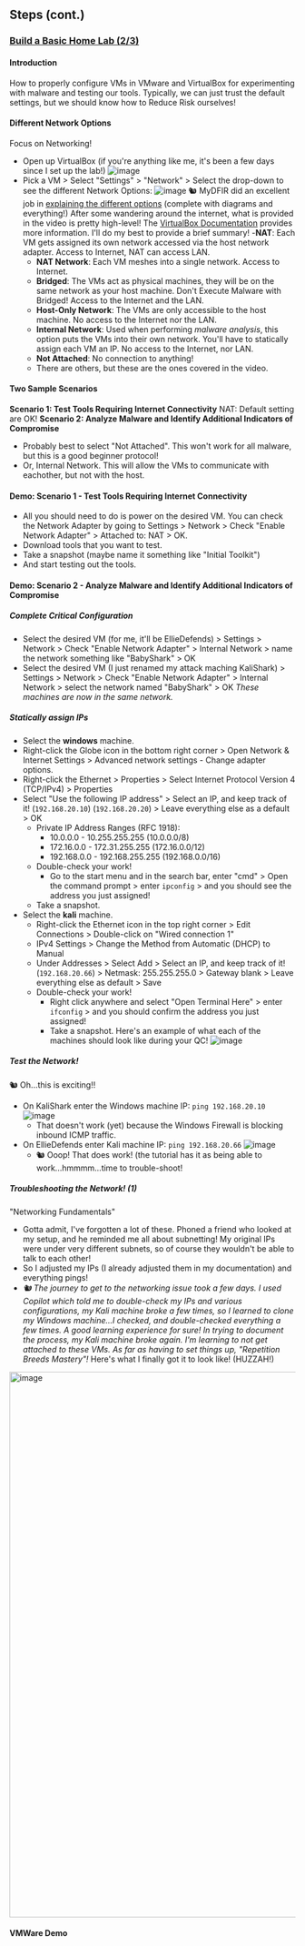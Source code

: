 ## Steps (cont.)
### [Build a Basic Home Lab (2/3)](https://youtu.be/5iafC6vj7kM?si=p7a8ZvUKrfc2BrN9)
#### Introduction
How to properly configure VMs in VMware and VirtualBox for experimenting with malware and testing our tools.  Typically, we can just trust the default settings, but we should know how to Reduce Risk ourselves!
#### Different Network Options
Focus on Networking!
- Open up VirtualBox (if you're anything like me, it's been a few days since I set up the lab!)
![image](https://github.com/user-attachments/assets/d27e5ad6-0759-4ae2-8303-6c412239cbf4)
- Pick a VM > Select "Settings" > "Network" > Select the drop-down to see the different Network Options:
![image](https://github.com/user-attachments/assets/867dcc8c-4ec5-44cb-b833-7b369061b271)
🐿️ MyDFIR did an excellent job in [explaining the different options](https://youtu.be/5iafC6vj7kM?si=mKXXwhpbDtszP3oP&t=89) (complete with diagrams and everything!) 
 After some wandering around the internet, what is provided in the video is pretty high-level!  The [VirtualBox Documentation](https://www.virtualbox.org/manual/ch06.html) provides more information.   I'll do my best to provide a brief summary!
  -**NAT**: Each VM gets assigned its own network accessed via the host network adapter.    Access to Internet, NAT can access LAN.
  - **NAT Network**: Each VM meshes into a single network.  Access to Internet.
  - **Bridged**: The VMs act as physical machines, they will be on the same network as your host machine. Don't Execute Malware with Bridged!  Access to the Internet and the LAN.
  - **Host-Only Network**: The VMs are only accessible to the host machine.  No access to the Internet nor the LAN.
  - **Internal Network**: Used when performing _malware analysis_, this option puts the VMs into their own network.  You'll have to statically assign each VM an IP. No access to the Internet, nor LAN.
  - **Not Attached**: No connection to anything!
  - There are others, but these are the ones covered in the video.
#### Two Sample Scenarios
**Scenario 1: Test Tools Requiring Internet Connectivity**
 NAT: Default setting are OK! 
**Scenario 2: Analyze Malware and Identify Additional Indicators of Compromise**
- Probably best to select "Not Attached".  This won't work for all malware, but this is a good beginner protocol!
- Or, Internal Network.  This will allow the VMs to communicate with eachother, but not with the host.  
#### Demo: Scenario 1 - Test Tools Requiring Internet Connectivity
- All you should need to do is power on the desired VM.  You can check the Network Adapter by going to Settings > Network > Check "Enable Network Adapter" > Attached to: NAT > OK.
- Download tools that you want to test.
- Take a snapshot (maybe name it something like "Initial Toolkit")
- And start testing out the tools.
#### Demo: Scenario 2 - Analyze Malware and Identify Additional Indicators of Compromise
##### Complete Critical Configuration
- Select the desired VM (for me, it'll be EllieDefends) > Settings > Network > Check "Enable Network Adapter" > Internal Network > name the network something like "BabyShark" > OK
- Select the desired VM (I just renamed my attack maching KaliShark) > Settings > Network > Check "Enable Network Adapter" > Internal Network > select the network named "BabyShark" > OK
_These machines are now in the same network._
##### Statically assign IPs
- Select the **windows** machine.
- Right-click the Globe icon in the bottom right corner > Open Network & Internet Settings > Advanced network settings - Change adapter options.
- Right-click the Ethernet > Properties > Select Internet Protocol Version 4 (TCP/IPv4) > Properties
- Select "Use the following IP address" > Select an IP, and keep track of it! (`192.168.20.10`) (`192.168.20.20`) > Leave everything else as a default > OK
  - Private IP Address Ranges (RFC 1918):
    - 10.0.0.0 - 10.255.255.255 (10.0.0.0/8)
    - 172.16.0.0 - 172.31.255.255 (172.16.0.0/12)
    - 192.168.0.0 - 192.168.255.255 (192.168.0.0/16)
  - Double-check your work!
    - Go to the start menu and in the search bar, enter "cmd" > Open the command prompt > enter `ipconfig` > and you should see the address you just assigned!
  - Take a snapshot.
- Select the **kali** machine.
  - Right-click the Ethernet icon in the top right corner > Edit Connections > Double-click on "Wired connection 1"
  - IPv4 Settings > Change the Method from Automatic (DHCP) to Manual
  - Under Addresses > Select Add > Select an IP, and keep track of it! (`192.168.20.66`) > Netmask: 255.255.255.0 > Gateway blank > Leave everything else as default > Save
  - Double-check your work!
    - Right click anywhere and select "Open Terminal Here" > enter `ifconfig` > and you should confirm the address you just assigned!
    - Take a snapshot.
Here's an example of what each of the machines should look like during your QC!
![image](https://github.com/user-attachments/assets/4a70bb61-3058-4125-abc1-c8d2be28e2cd)
##### Test the Network!
🐿️ Oh...this is exciting!!
- On KaliShark enter the Windows machine IP: `ping 192.168.20.10`
![image](https://github.com/user-attachments/assets/d0c6fbc9-40b9-4d7f-a883-d5f07550a8e4)
  - That doesn't work (yet) because the Windows Firewall is blocking inbound ICMP traffic.
- On EllieDefends enter Kali machine IP: `ping 192.168.20.66`
![image](https://github.com/user-attachments/assets/62dc184b-b1d4-43c7-b078-20ad54238d45)
  - 🐿️ Ooop!  That does work! (the tutorial has it as being able to work...hmmmm...time to trouble-shoot!
##### Troubleshooting the Network! (1)
"Networking Fundamentals"
- Gotta admit, I've forgotten a lot of these.  Phoned a friend who looked at my setup, and he reminded me all about subnetting! My original IPs were under very different subnets, so of course they wouldn't be able to talk to each other!  
- So I adjusted my IPs (I already adjusted them in my documentation) and everything pings!
- _🐿️ The journey to get to the networking issue took a few days.  I used Copilot which told me to double-check my IPs and various configurations, my Kali machine broke a few times, so I learned to clone my Windows machine...I checked, and double-checked everything a few times.  A good learning experience for sure!  In trying to document the process, my Kali machine broke again.  I'm learning to not get attached to these VMs. As far as having to set things up, "Repetition Breeds Mastery"!_
Here's what I finally got it to look like! (HUZZAH!)
<img width="959" alt="image" src="https://github.com/user-attachments/assets/7f82cc30-a6d8-447e-999d-90d273165c93" />

#### VMWare Demo

